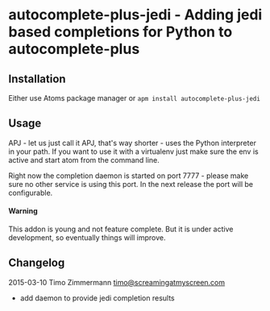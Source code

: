 # autocomplete-plus-jedi - Adding jedi based completions for Python to autocomplete-plus

## Installation
Either use Atoms package manager or `apm install autocomplete-plus-jedi`

## Usage
APJ - let us just call it APJ, that's way shorter - uses the Python interpreter
in your path. If you want to use it with a virtualenv just make sure the env is
active and start atom from the command line.

Right now the completion daemon is started on port 7777 - please make sure no
other service is using this port. In the next release the port will be configurable.

#### Warning
This addon is young and not feature complete. But it is under active
development, so eventually things will improve.


## Changelog

2015-03-10 Timo Zimmermann <timo@screamingatmyscreen.com>

  - add daemon to provide jedi completion results
